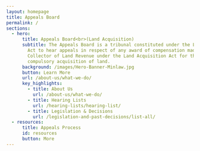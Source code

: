 ```yaml
---
layout: homepage
title: Appeals Board
permalink: /
sections:
  - hero:
      title: Appeals Board<br>(Land Acquisition)
      subtitle: The Appeals Board is a tribunal constituted under the Land Acquisition
        Act to hear appeals in respect of any award of compensation made by the
        Collector of Land Revenue under the Land Acquisition Act for the
        compulsory acquisition of land.
      background: /images/Hero-Banner-Minlaw.jpg
      button: Learn More
      url: /about-us/what-we-do/
      key_highlights:
        - title: About Us
          url: /about-us/what-we-do/
        - title: Hearing Lists
          url: /hearing-lists/hearing-list/
        - title: Legislation & Decisions
          url: /legislation-and-past-decisions/list-all/
  - resources:
      title: Appeals Process
      id: resources
      button: More
---
```

